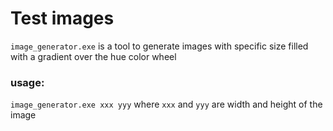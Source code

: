 # Test images
<code>image_generator.exe</code> is a tool to generate images with specific size filled with a gradient over the hue color wheel

### usage:
<code>image_generator.exe xxx yyy</code> where <code>xxx</code> and <code>yyy</code> are width and height of the image

